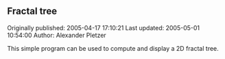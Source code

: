 ## Fractal tree 
Originally published: 2005-04-17 17:10:21 
Last updated: 2005-05-01 10:54:00 
Author: Alexander Pletzer 
 
This simple program can be used to compute and display a 2D fractal tree.